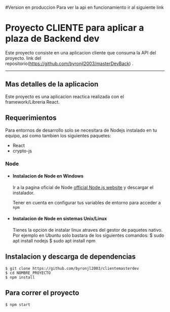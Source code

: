 #Version en produccion
Para ver la api en funcionamiento ir al siguiente link
# Proyecto CLIENTE para aplicar a plaza de Backend dev

Este proyecto consiste en una aplicacion cliente que consuma la API del proyecto.
link del repositorio(https://github.com/byronjl2003/masterDevBack) .

---
## Mas detalles de la aplicacion
Este proyecto es una aplicacion reactica   realizada con el framework/Libreria React.

## Requerimientos

Para entornos de desarrollo solo se necesitara de Nodejs instalado en tu equipo, asi como tambien los siguientes paquetes:

* React
* crypto-js
 

### Node
- #### Instalacion de Node en Windows

  Ir a la pagina oficial de Node [official Node.js website](https://nodejs.org/) y descargar el instalador.

  Tener en cuenta en configurar tus variables de entorno para acceder a `npm`

- #### Instalacion de Node en sistemas Unix/Linux

    Tienes la opcion de instalar linux atraves del gestor de paquetes nativo.
    Por ejemplo en Ubuntu solo bastara de los siguientes comandos:
      $ sudo apt install nodejs
      $ sudo apt install npm




## Instalacion y descarga de dependencias

    $ git clone https://github.com/byronjl2003/clientemasterdev
    $ cd NOMBRE_PROYECTO
    $ npm install


## Para correr el proyecto

    $ npm start


